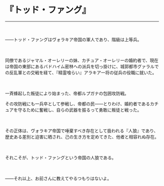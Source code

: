 # 『トッド・ファング』

------

　

――トッド・ファングはヴォラキア帝国の軍人であり、階級は上等兵。

　

同僚であるジャマル・オーレリーの妹、カチュア・オーレリーの婚約者で、現在は帝国の東部にあるバドハイム密林への派兵を切っ掛けに、城郭都市グァラルでの反乱軍との交戦を経て、『精霊喰らい』アラキア一将の従兵の役職に就いた。

　

一斉蜂起した叛徒により始まった、帝都ルプガナの包囲攻防戦。

その攻防戦にも一兵卒として参戦し、帝都の民――とりわけ、婚約者であるカチュアを守るために奮戦し、自らの武器を振るって勇敢に叛徒と戦った。

　

その正体は、ヴォラキア帝国で唾棄すべき存在として扱われる『人狼』であり、歴史ある差別と迫害に晒され、己の生き方を定めてきた、他者と相容れぬ存在。

　

それこそが、トッド・ファングという帝国の人狼である。

　

――それ以上、お前さんに教えてやるつもりはないよ。

